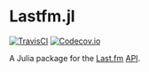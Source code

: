 # Lastfm.jl

[![TravisCI](https://travis-ci.com/Hasnep/Lastfm.jl.svg?branch=develop)](https://travis-ci.org/Hasnep/Lastfm.jl)
[![Codecov.io](https://codecov.io/gh/Hasnep/Lastfm.jl/branch/develop/graph/badge.svg)](https://codecov.io/gh/Hasnep/Lastfm.jl)

A Julia package for the [Last.fm](https://www.last.fm/) [API](https://www.last.fm/api/).
